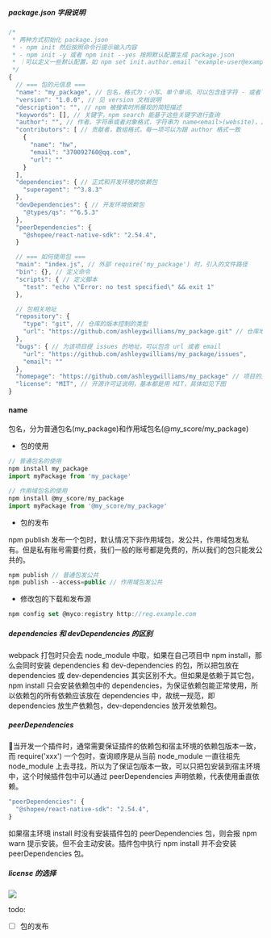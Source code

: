 ##### package.json 字段说明

```js
/*
 * 两种方式初始化 package.json
 * - npm init 然后按照命令行提示输入内容
 * - npm init -y 或者 npm init --yes 按照默认配置生成 package.json
 * ｜可以定义一些默认配置，如 npm set init.author.email "example-user@example.com"
 */
{
  // === 包的元信息 ===
  "name": "my_package", // 包名，格式为：小写、单个单词、可以包含连字符 - 或者下划线 _
  "version": "1.0.0", // 见 version 文档说明
  "description": "", // npm 被搜索时所展现的简短描述
  "keywords": [], // 关键字，npm search 能基于这些关键字进行查询
  "author": "", // 作者。字符串或者对象格式，字符串为 name<email>(website)，其中个人 email 和个人 website 均是可选，对象为 {name: '', email: '', url: ''}
  "contributors": [ // 贡献者，数组格式，每一项可以为跟 author 格式一致
    {
      "name": "hw",
      "email": "370092760@qq.com",
      "url": ""
    }
  ],
  "dependencies": { // 正式和开发环境的依赖包
    "superagent": "^3.8.3"
  },
  "devDependencies": { // 开发环境依赖包
    "@types/qs": "^6.5.3"
  },
  "peerDependencies": {
    "@shopee/react-native-sdk": "2.54.4",
  }

  // === 如何使用包 ===
  "main": "index.js", // 外部 require('my_package') 时，引入的文件路径
  "bin": {}, // 定义命令
  "scripts": { // 定义脚本
    "test": "echo \"Error: no test specified\" && exit 1"
  },

  // 包相关地址
  "repository": {
    "type": "git", // 仓库的版本控制的类型
    "url": "https://github.com/ashleygwilliams/my_package.git" // 仓库地址
  },
  "bugs": { // 为该项目提 issues 的地址，可以包含 url 或者 email
    "url": "https://github.com/ashleygwilliams/my_package/issues",
    "email": ""
  },
  "homepage": "https://github.com/ashleygwilliams/my_package" // 项目的主页url
  "license": "MIT", // 开源许可证说明，基本都是用 MIT，具体如见下图
}
```

#### name
包名，分为普通包名(my_package)和作用域包名(@my_score/my_package)

- 包的使用
```js
// 普通包名的使用
npm install my_package
import myPackage from 'my_package'

// 作用域包名的使用
npm install @my_score/my_package
import myPackage from '@my_score/my_package'
```

- 包的发布

npm publish 发布一个包时，默认情况下非作用域包，发公共，作用域包发私有。但是私有账号需要付费，我们一般的账号都是免费的，所以我们的包只能发公共的。
```js
npm publish // 普通包发公共
npm publish --access=public // 作用域包发公共
```

- 修改包的下载和发布源
```js
npm config set @myco:registry http://reg.example.com
```

##### dependencies 和 devDependencies 的区别
webpack 打包时只会去 node_module 中取，如果在自己项目中 npm install，那么会同时安装 dependencies 和 dev-dependencies 的包，所以把包放在 dependencies 或 dev-dependencies 其实区别不大。但如果是依赖于其它包，npm install 只会安装依赖包中的 dependencies，为保证依赖包能正常使用，所以依赖包的所有依赖应该放在 dependencies 中，故统一规范，即 dependencies 放生产依赖包，dev-dependencies 放开发依赖包。

##### peerDependencies
当开发一个插件时，通常需要保证插件的依赖包和宿主环境的依赖包版本一致，而 require('xxx') 一个包时，查询顺序是从当前 node_module 一直往祖先 node_module 上去寻找，所以为了保证包版本一致，可以只把包安装到宿主环境中，这个时候插件包中可以通过 peerDependencies 声明依赖，代表使用垂直依赖。
```js
"peerDependencies": {
  "@shopee/react-native-sdk": "2.54.4",
}
```
如果宿主环境 install 时没有安装插件包的 peerDependencies 包，则会报 npm warn 提示安装。但不会主动安装。插件包中执行 npm install 并不会安装 peerDependencies 包。

##### license 的选择
![](http://note.youdao.com/yws/public/resource/97c36ec642653a9c6809fe4f330705fe/xmlnote/79501525933944F8AC28A518118C66E5/38290)

todo:
- [ ] 包的发布
